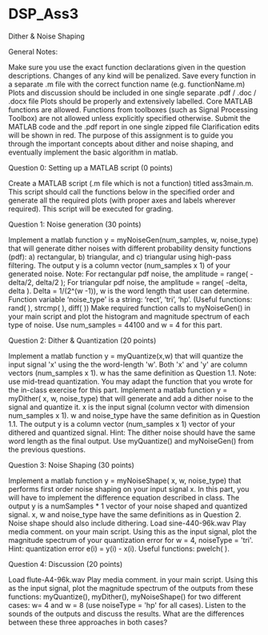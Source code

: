 # DSP_Ass3
Dither &amp; Noise Shaping

General Notes:

Make sure you use the exact function declarations given in the question descriptions. Changes of any kind will be penalized.
Save every function in a separate .m file with the correct function name (e.g. functionName.m)
Plots and discussion should be included in one single separate .pdf / .doc / .docx file
Plots should be properly and extensively labelled.
Core MATLAB functions are allowed. Functions from toolboxes (such as Signal Processing Toolbox) are not allowed unless explicitly specified otherwise.
Submit the MATLAB code and the .pdf report in one single zipped file
Clarification edits will be shown in red.
The purpose of this assignment is to guide you through the important concepts about dither and noise shaping, and eventually implement the basic algorithm in matlab.
 

Question 0: Setting up a MATLAB script (0 points)

Create a MATLAB script (.m file which is not a function) titled ass3main.m. This script should call the functions below in the specified order and generate all the required plots (with proper axes and labels wherever required). This script will be executed for grading.

Question 1:  Noise generation (30 points)

Implement a matlab function y = myNoiseGen(num_samples, w, noise_type) that will generate dither noises with different probability density functions (pdf): a) rectangular, b) triangular, and c) triangular using high-pass filtering. The output y is a column vector (num_samples x 1) of your generated noise. Note: For rectangular pdf noise, the amplitude = range( -delta/2, delta/2 ); For triangular pdf noise, the amplitude = range( -delta, delta ). Delta = 1/(2^(w -1)), w is the word length that user can determine. Function variable ‘noise_type' is a string: ‘rect’, ‘tri’, ‘hp’. (Useful functions: rand( ), strcmp( ), diff( ))
Make required function calls to myNoiseGen() in your main script and plot the histogram and magnitude spectrum of each type of noise. Use num_samples = 44100 and w = 4 for this part. 

Question 2: Dither & Quantization (20 points)

Implement a matlab function y = myQuantize(x,w) that will quantize the input signal 'x' using the the word-length 'w'. Both 'x' and 'y' are column vectors (num_samples x 1). w has the same definition as Question 1.1. Note: use mid-tread quantization. You may adapt the function that you wrote for the in-class exercise for this part. 
Implement a matlab function y = myDither( x, w, noise_type) that will generate and add a dither noise to the signal and quantize it. x is the input signal (column vector with dimension num_samples x 1). w and noise_type have the same definition as in Question 1.1. The output y is a column vector (num_samples x 1) vector of your dithered and quantized signal. Hint: The dither noise should have the same word length as the final output. Use myQuantize() and myNoiseGen() from the previous questions. 

Question 3: Noise Shaping (30 points)

Implement a matlab function y = myNoiseShape( x, w, noise_type) that performs first order noise shaping on your input signal x. In this part, you will have to implement the difference equation described in class. The output y is a numSamples * 1 vector of your noise shaped and quantized signal. x, w and noise_type have the same definitions as in Question 2. Noise shape should also include dithering.
Load sine-440-96k.wav
Play media comment. on your main script. Using this as the input signal, plot the magnitude spectrum of your quantization error for w = 4, noiseType = 'tri'. Hint: quantization error e(i) = y(i) - x(i). Useful functions: pwelch( ). 

Question 4: Discussion (20 points) 

Load flute-A4-96k.wav
Play media comment. in your main script.  Using this as the input signal, plot the magnitude spectrum of the outputs from these functions: myQuantize(), myDither(), myNoiseShape() for two different cases: w= 4 and w = 8 (use noiseType = 'hp' for all cases). Listen to the sounds of the outputs and discuss the results. What are the differences between these three approaches in both cases?  
